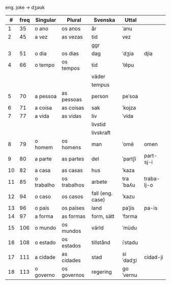 eng. joke -> dʒəʊk

|  #  | freq   | Singular     | Plural       | Svenska           | Uttal    |             |
| --- | ------ | ------------ | ------------ | ----------------- | -------- | ----------- |
| 1   | 35     | o ano        | os anos      | år                | ˈanu     |             |
| 2   | 45     | a vez        | as vezas     | tid               | vez      |             |
|     |        |              |              | ggr               |          |             |
| 3   | 51     | o dia        | os dias      | dag               | ˈdʒia    | djia        |  
| 4   | 66     | o tempo      | os tempos    | tid               | ˈtẽpu    |             |
|     |        |              |              | väder             |          |             |
|     |        |              |              | tempus            |          |             |
| 5   | 70     | a pessoa     | as pessoas   | person            |  peˈsoa  |             |
| 6   | 71     | a coisa      | as coisas    | sak               | ˈkojza   |             |
| 7   | 77     | a vida       | as vidas     | liv               | ˈvida    |             |
|     |        |              |              | livstid           |          |             |
|     |        |              |              | livskraft         |          |             |
| 8   | 79     | o homem      | os homens    | man               | ˈomẽ     | omen        |
| 9   | 80     | a parte      | as partes    | del               | ˈpartʃi  | part-sj-i   |
| 10  | 82     | a casa       | as casas     | hus               | ˈkaza    |             |
| 11  | 85     | o trabalho   | os trabalhos | arbete            | traˈbaʎu | traba-lj-o  |
| 12  | 94     | o caso       | os casos     | fall (eng. case)  | ˈkazu    |             |
| 13  | 96     | o país       | os países    | land              | paˈjis   | pa-is       |
| 14  | 97     | a forma      | as formas    | form, sätt        | ˈfɔrma   |             |
| 15  | 106    | o mundo      | os mundos    | värld             | ˈmũdu    |             |
| 16  | 108    | o estado     | os estados   | tillstånd         | iˈstadu  |             |
| 17  | 111    | a cidade     | as cidades   | stad              | siˈdadʒi | cidad-ji    |
| 18  | 113    | o governo    | os governos  | regering          | ɡoˈvernu |             |
